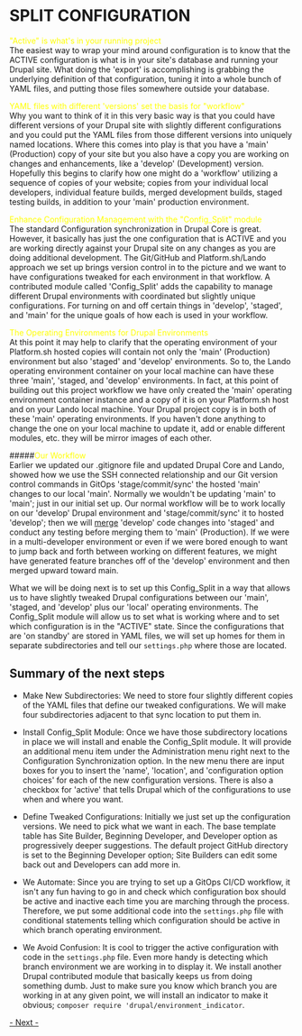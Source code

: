 
# SPLIT CONFIGURATION

<font color=yellow>"Active" is what's in your running project</font><br>
The easiest way to wrap your mind around configuration is to know that the ACTIVE configuration is what is in your site's database and running your Drupal site.  What doing the 'export' is accomplishing is grabbing the underlying definition of that configuration, tuning it into a whole bunch of YAML files, and putting those files somewhere outside your database.

<font color=yellow>YAML files with different 'versions' set the basis for "workflow"</font><br>
Why you want to think of it in this very basic way is that you could have different versions of your Drupal site with slightly different configurations and you could put the YAML files from those different versions into uniquely named locations.   Where this comes into play is that you have a 'main' (Production) copy of your site but you also have a copy you are working on changes and enhancements, like a 'develop' (Development) version.  Hopefully this begins to clarify how one might do a 'workflow' utilizing a sequence of copies of your website; copies from your individual local developers, individual feature builds, merged development builds, staged testing builds, in addition to your 'main' production environment.  

<font color=yellow>Enhance Configuration Management with the "Config_Split" module</font><br>
The standard Configuration synchronization in Drupal Core is great. However, it basically has just the one configuration that is ACTIVE and you are working directly against your Drupal site on any changes as you are doing additional development.  The Git/GitHub and Platform.sh/Lando approach we set up brings version control in to the picture and we want to have configurations tweaked for each environment in that workflow.   A contributed module called 'Config_Split' adds the capability to manage different Drupal environments with coordinated but slightly unique configurations.  For turning on and off certain things in 'develop', 'staged', and 'main' for the unique goals of how each is used in your workflow.

<font color=yellow>The Operating Environments for Drupal Environments</font><br>
At this point it may help to clarify that the operating environment of your Platform.sh hosted copies will contain not only the 'main' (Production) environment but also 'staged' and 'develop' environments.  So to, the Lando operating environment container on your local machine can have these three 'main', 'staged, and 'develop' environments.  In fact, at this point of building out this project workflow we have only created the 'main' operating environment container instance and a copy of it is on your Platform.sh host and on your Lando local machine.  Your Drupal project copy is in both of these 'main' operating environments.  If you haven't done anything to change the one on your local machine to update it, add or enable different modules, etc. they will be mirror images of each other.

#####<font color=yellow>Our Workflow</font><br>
Earlier we updated our .gitignore file and updated Drupal Core and Lando, showed how we use the SSH connected relationship and our Git version control commands in GitOps 'stage/commit/sync' the hosted 'main' changes to our local 'main'.  Normally we wouldn't be updating 'main' to 'main'; just in our initial set up. Our normal workflow will be to work locally on our 'develop' Drupal environment and 'stage/commit/sync' it to hosted 'develop'; then  we will [merge](https://git-scm.com/docs/git-merge) 'develop' code changes into 'staged' and conduct any testing before merging them to 'main' (Production).  If we were in a multi-developer environment or even if we were bored enough to want to jump back and forth between working on different features, we might have generated feature branches off of the 'develop'  environment and then merged upward toward main.

What we will be doing next is to set up this Config_Split in a way that allows us to have slightly tweaked Drupal configurations between our 'main', 'staged, and 'develop' plus our 'local' operating environments.  The Config_Split module will allow us to set what is working where and to set which configuration is in the "ACTIVE" state.  Since the configurations that are 'on standby' are stored in YAML files, we will set up homes for them in separate subdirectories and tell our `settings.php` where those are located.


## Summary of the next steps

- Make New Subdirectories: We need to store four slightly different copies of the YAML files that define our tweaked configurations. We will make four subdirectories adjacent to that sync location to put them in.


- Install Config_Split Module: Once we have those subdirectory locations in place we will install and enable the Config_Split module.  It will provide an additional menu item under the Administration menu right next to the Configuration Synchronization option.  In the new menu there are input boxes for you to insert the 'name', 'location', and 'configuration option choices' for each of the new configuration versions.  There is also a checkbox for 'active' that tells Drupal which of the configurations to use when and where you want.

- Define Tweaked Configurations: Initially we just set up the configuration versions.   We need to pick what we want in each.  The base template table has Site Builder, Beginning Developer, and Developer option as progressively deeper suggestions.  The default project GitHub directory is set to the Beginning Developer option; Site Builders can edit some back out and Developers can add more in.

- We Automate: Since you are trying to set up a GitOps CI/CD workflow, it isn't any fun having to go in and check which configuration box should be active and inactive each time you are marching through the process.  Therefore, we put some additional code into the `settings.php` file with conditional statements telling which configuration should be active in which branch operating environment. 

- We Avoid Confusion: It is cool to trigger the active configuration with code in the `settings.php` file.  Even more handy is detecting which branch environment we are working in to display it.  We install another Drupal contributed module that basically keeps us from doing something dumb.  Just to make sure you know which branch you are working in at any given point, we will install an indicator to make it obvious; `composer require 'drupal/environment_indicator`.





[- Next -](../cicd/configsplit2)
